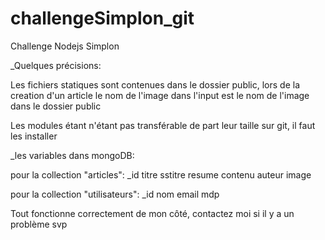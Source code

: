 # challengeSimplon_git
Challenge Nodejs Simplon

_Quelques précisions:


Les fichiers statiques sont contenues dans le dossier public, lors de la creation d'un article le nom de l'image dans l'input est le nom de l'image dans le dossier public

Les modules étant n'étant pas transférable de part leur taille sur git, il faut les installer

_les variables dans mongoDB:

pour la collection "articles":
_id
titre
sstitre
resume
contenu
auteur
image

pour la collection "utilisateurs":
_id
nom
email
mdp


Tout fonctionne correctement de mon côté, contactez moi si il y a un problème svp

